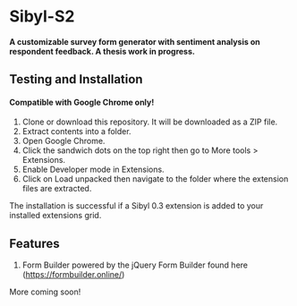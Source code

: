 # Sibyl-S2
#### A customizable survey form generator with sentiment analysis on respondent feedback. A thesis work in progress.

## Testing and Installation
#### Compatible with Google Chrome only!
1. Clone or download this repository. It will be downloaded as a ZIP file.
2. Extract contents into a folder.
3. Open Google Chrome.
4. Click the sandwich dots on the top right then go to More tools > Extensions.
5. Enable Developer mode in Extensions.
6. Click on Load unpacked then navigate to the folder where the extension files are extracted.

The installation is successful if a Sibyl 0.3 extension is added to your installed extensions grid.

## Features
1. Form Builder powered by the jQuery Form Builder found here (https://formbuilder.online/)

More coming soon!
